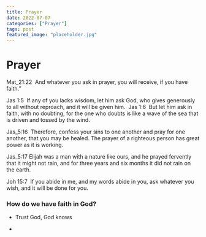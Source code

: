 ```yaml
---
title: Prayer
date: 2022-07-07
categories: ["Prayer"]
tags: post
featured_image: "placeholder.jpg"
---
```


# Prayer

Mat_21:22  And whatever you ask in prayer, you will receive, if you have faith.”



Jas 1:5  If any of you lacks wisdom, let him ask God, who gives generously to all without reproach, and it will be given him. 
Jas 1:6  But let him ask in faith, with no doubting, for the one who doubts is like a wave of the sea that is driven and tossed by the wind. 



Jas_5:16  Therefore, confess your sins to one another and pray for one another, that you may be healed. The prayer of a righteous person has great power as it is working.

Jas_5:17 Elijah was a man with a nature like ours, and he prayed fervently that it might not rain, and for three years and six months it did not rain on the earth. 



Joh 15:7  If you abide in me, and my words abide in you, ask whatever you wish, and it will be done for you. 





### How do we have faith in God?

- Trust God, God knows

- 
